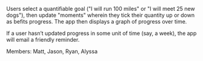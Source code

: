 Users select a quantifiable goal ("I will run 100 miles" or "I will meet 25 new dogs"), then update "moments" wherein they tick their quantity up or down as befits progress. The app then displays a graph of progress over time.

If a user hasn’t updated progress in some unit of time (say, a week), the app will email a friendly reminder.

Members: Matt, Jason, Ryan, Alyssa

